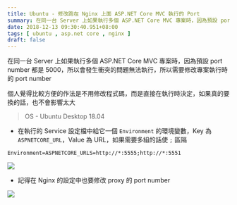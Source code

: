 ```yaml
---
title: Ubuntu - 修改跑在 Nginx 上面 ASP.NET Core MVC 執行的 Port
summary: 在同一台 Server 上如果執行多個 ASP.NET Core MVC 專案時，因為預設 port number 都是 5000，所以會發生衝突的問題無法執行，所以需要修改專案執行時的 port number
date: 2018-12-13 09:30:40.951+08:00
tags: [ ubuntu , asp.net core , nginx ]
draft: false
---
```


在同一台 Server 上如果執行多個 ASP.NET Core MVC 專案時，因為預設 port number 都是 5000，所以會發生衝突的問題無法執行，所以需要修改專案執行時的 port number

個人覺得比較方便的作法是不用修改程式碼，而是直接在執行時決定，如果真的要換的話，也不會影響太大

> OS - Ubuntu Desktop 18.04

- 在執行的 Service 設定檔中給它一個 `Environment` 的環境變數，Key 為 `ASPNETCORE_URL`，Value 為 URL，如果需要多組的話使 `;` 區隔

```shell
Environment=ASPNETCORE_URLS=http://*:5555;http://*:5551
```

![](/static/images/404.webp)

- 記得在 Nginx 的設定中也要修改 proxy 的 port number

![](/static/images/404.webp)